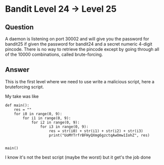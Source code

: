 # Bandit Level 24 → Level 25


## Question
A daemon is listening on port 30002 and will give you the password for bandit25 if given the password for bandit24 and a secret numeric 4-digit pincode. There is no way to retrieve the pincode except by going through all of the 10000 combinations, called brute-forcing.


## Answer
This is the first level where we need to use write a malicious script, here a bruteforcing script.

My take was like
```
def main():
    res = ""
    for i0 in range(0, 9):
        for i1 in range(0, 9):
            for i2 in range(0, 9):
                for i3 in range(0, 9):
                    res = str(i0) + str(i1) + str(i2) + str(i3)
                    print("UoMYTrfrBFHyQXmg6gzctqAwOmw1IohZ", res)


main()
```

I know it's not the best script (maybe the worst) but it get's the job done
